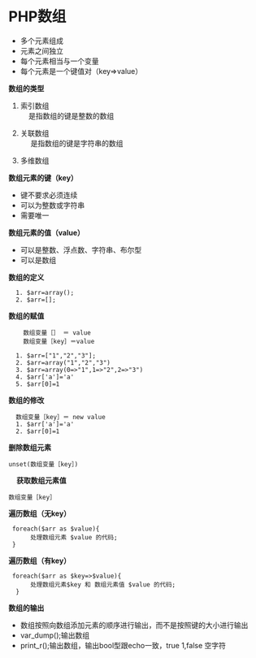 PHP数组
=====
* 多个元素组成  
* 元素之间独立   
* 每个元素相当与一个变量   
* 每个元素是一个键值对（key=>value）   

**数组的类型**  
1. 索引数组  
     是指数组的键是整数的数组

2. 关联数组    
      是指数组的键是字符串的数组

3. 多维数组   


**数组元素的键（key）**
* 键不要求必须连续
* 可以为整数或字符串
* 需要唯一


**数组元素的值（value）**
* 可以是整数、浮点数、字符串、布尔型 
* 可以是数组 


**数组的定义**

      1. $arr=array();     
      2. $arr=[];  


**数组的赋值** 

        数组变量［］ ＝ value
        数组变量［key］＝value

      1. $arr=["1","2","3"];    
      2. $arr=array("1","2","3")      
      3. $arr=array(0=>"1",1=>"2",2=>"3")  
      4. $arr['a']='a'    
      5. $arr[0]=1  


**数组的修改**  
      
      数组变量［key］＝ new value
      1. $arr['a']='a'    
      2. $arr[0]=1  


**删除数组元素**

    unset(数组变量［key］)
    
**获取数组元素值**

    数组变量［key］
  
 **遍历数组（无key）**
 
     foreach($arr as $value){
          处理数组元素 $value 的代码;
     }
     
 **遍历数组（有key）**
 
     foreach($arr as $key=>$value){
          处理数组元素$key 和 数组元素值 $value 的代码;
      }

**数组的输出** 
* 数组按照向数组添加元素的顺序进行输出，而不是按照键的大小进行输出   
* var_dump();输出数组     
* print_r();输出数组，输出bool型跟echo一致，true 1,false 空字符     

